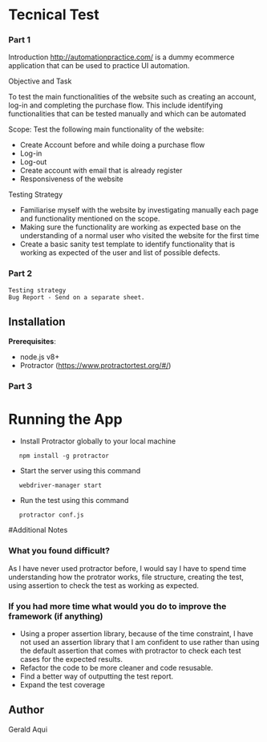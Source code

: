 # Tecnical Test

### Part 1

Introduction
http://automationpractice.com/ is a dummy ecommerce application that can be used to practice UI automation.

Objective and Task

To test the main functionalities of the website such as creating an account, log-in and completing the purchase flow. This include identifying functionalities that can be tested manually and which can be automated


Scope:
Test the following main functionality of the website:
*	Create Account before and while doing a purchase flow
*	Log-in
*	Log-out
*	Create account with email that is already register
*	Responsiveness of the website

Testing Strategy
*	Familiarise myself with the website by investigating manually each page and functionality mentioned on the scope.
*	Making sure the functionality are working as expected base on the understanding of a normal user who visited the website for the first time
*   Create a basic sanity test template to identify functionality that is working as expected of the user and list of possible defects.

### Part 2
````
Testing strategy
Bug Report - Send on a separate sheet.
````

## Installation

**Prerequisites**:

* node.js v8+
* Protractor (https://www.protractortest.org/#/)

### Part 3
# Running the App

 * Install Protractor globally to your local machine 
 ````
    npm install -g protractor
````

 * Start the server using this command 
 ````
    webdriver-manager start
````

 * Run the test using this command 
 ````
    protractor conf.js
````

#Additional Notes 

### What you found difficult? 
As I have never used protractor before, I would say I have to spend time understanding how the protrator works, file structure, creating the test, using assertion to check the test as working as expected.
### If you had more time what would you do to improve the framework (if anything)
* Using a proper assertion library, because of the time constraint, I have not used an assertion library that I am confident to use rather than using the default assertion that comes with protractor to check each test cases for the expected results.
* Refactor the code to be more cleaner and code resusable.
* Find a better way of outputting the test report.
* Expand the test coverage


## Author
Gerald Aqui